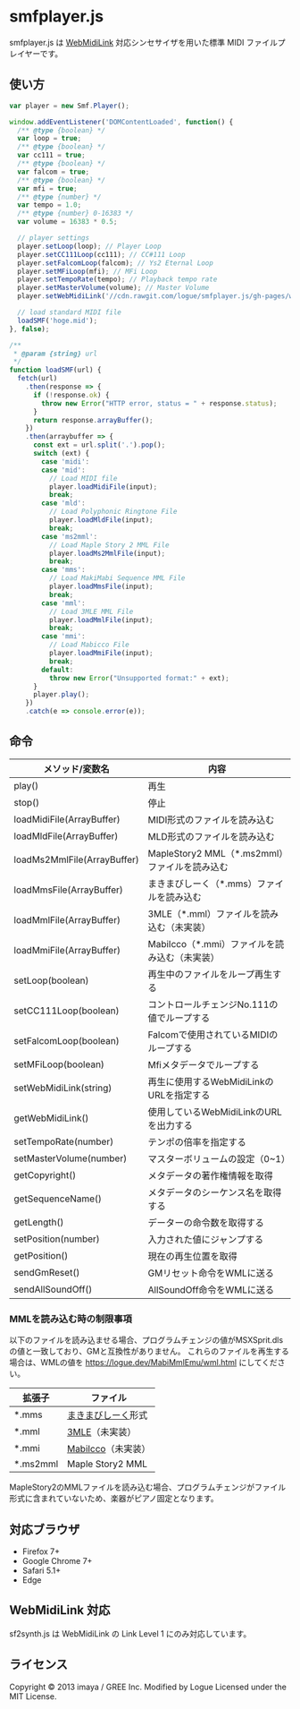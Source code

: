 # smfplayer.js

smfplayer.js は [WebMidiLink](http://www.g200kg.com/en/docs/webmidilink/) 対応シンセサイザを用いた標準 MIDI ファイルプレイヤーです。

## 使い方

```js
var player = new Smf.Player();

window.addEventListener('DOMContentLoaded', function() {
  /** @type {boolean} */
  var loop = true;
  /** @type {boolean} */
  var cc111 = true;
  /** @type {boolean} */
  var falcom = true;
  /** @type {boolean} */
  var mfi = true;
  /** @type {number} */
  var tempo = 1.0;
  /** @type {number} 0-16383 */
  var volume = 16383 * 0.5;

  // player settings
  player.setLoop(loop); // Player Loop
  player.setCC111Loop(cc111); // CC#111 Loop
  player.setFalcomLoop(falcom); // Ys2 Eternal Loop
  player.setMFiLoop(mfi); // MFi Loop
  player.setTempoRate(tempo); // Playback tempo rate
  player.setMasterVolume(volume); // Master Volume
  player.setWebMidiLink('//cdn.rawgit.com/logue/smfplayer.js/gh-pages/wml.html');

  // load standard MIDI file
  loadSMF('hoge.mid');
}, false);

/**
 * @param {string} url
 */
function loadSMF(url) {
  fetch(url)
    .then(response => {
      if (!response.ok) {
        throw new Error("HTTP error, status = " + response.status);
      }
      return response.arrayBuffer();
    })
    .then(arraybuffer => {
      const ext = url.split('.').pop();
      switch (ext) {
        case 'midi':
        case 'mid':
          // Load MIDI file
          player.loadMidiFile(input);
          break;
        case 'mld':
          // Load Polyphonic Ringtone File
          player.loadMldFile(input);
          break;
        case 'ms2mml':
          // Load Maple Story 2 MML File
          player.loadMs2MmlFile(input);
          break;
        case 'mms':
          // Load MakiMabi Sequence MML File
          player.loadMmsFile(input);
          break;
        case 'mml':
          // Load 3MLE MML File
          player.loadMmlFile(input);
          break;
        case 'mmi':
          // Load Mabicco File
          player.loadMmiFile(input);
          break;
        default:
          throw new Error("Unsupported format:" + ext);
      }
      player.play();
    })
    .catch(e => console.error(e));
```

## 命令

| メソッド/変数名               | 内容
| ----------------------------- | ---------------------------------
| play()                        | 再生
| stop()                        | 停止
| loadMidiFile(ArrayBuffer)     | MIDI形式のファイルを読み込む
| loadMldFile(ArrayBuffer)      | MLD形式のファイルを読み込む
| loadMs2MmlFile(ArrayBuffer)   | MapleStory2 MML（*.ms2mml）ファイルを読み込む
| loadMmsFile(ArrayBuffer)      | まきまびしーく（*.mms）ファイルを読み込む
| loadMmlFile(ArrayBuffer)      | 3MLE（*.mml）ファイルを読み込む（未実装）
| loadMmiFile(ArrayBuffer)      | MabiIcco（*.mmi）ファイルを読み込む（未実装）
| setLoop(boolean)              | 再生中のファイルをループ再生する
| setCC111Loop(boolean)         | コントロールチェンジNo.111の値でループする
| setFalcomLoop(boolean)        | Falcomで使用されているMIDIのループする
| setMFiLoop(boolean)           | Mfiメタデータでループする
| setWebMidiLink(string)        | 再生に使用するWebMidiLinkのURLを指定する
| getWebMidiLink()              | 使用しているWebMidiLinkのURLを出力する
| setTempoRate(number)          | テンポの倍率を指定する
| setMasterVolume(number)       | マスターボリュームの設定（0~1）
| getCopyright()                | メタデータの著作権情報を取得
| getSequenceName()             | メタデータのシーケンス名を取得する
| getLength()                   | データーの命令数を取得する
| setPosition(number)           | 入力された値にジャンプする
| getPosition()                 | 現在の再生位置を取得
| sendGmReset()                 | GMリセット命令をWMLに送る
| sendAllSoundOff()             | AllSoundOff命令をWMLに送る

### MMLを読み込む時の制限事項

以下のファイルを読み込ませる場合、プログラムチェンジの値がMSXSprit.dlsの値と一致しており、GMと互換性がありません。
これらのファイルを再生する場合は、WMLの値を https://logue.dev/MabiMmlEmu/wml.html にしてください。

|拡張子     |ファイル
|-----------|-------------------
|*.mms      |[まきまびしーく](https://web.archive.org/web/20190331144512/http://www.geocities.jp/makimabi/)形式
|*.mml      |[3MLE](http://3ml.jp/)（未実装）
|*.mmi      |[MabiIcco](https://github.com/fourthline/mmlTools)（未実装）
|*.ms2mml   |Maple Story2 MML

MapleStory2のMMLファイルを読み込む場合、プログラムチェンジがファイル形式に含まれていないため、楽器がピアノ固定となります。

## 対応ブラウザ

- Firefox 7+
- Google Chrome 7+
- Safari 5.1+
- Edge

## WebMidiLink 対応

sf2synth.js は WebMidiLink の Link Level 1 にのみ対応しています。

## ライセンス

Copyright &copy; 2013 imaya / GREE Inc.
Modified by Logue
Licensed under the MIT License.